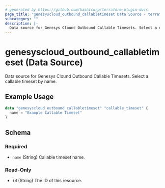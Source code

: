 ```yaml
---
# generated by https://github.com/hashicorp/terraform-plugin-docs
page_title: "genesyscloud_outbound_callabletimeset Data Source - terraform-provider-genesyscloud-jonesb"
subcategory: ""
description: |-
  Data source for Genesys Clound Outbound Callable Timesets. Select a callable timeset by name.
---
```


# genesyscloud_outbound_callabletimeset (Data Source)

Data source for Genesys Clound Outbound Callable Timesets. Select a callable timeset by name.

## Example Usage

```terraform
data "genesyscloud_outbound_callabletimeset" "callable_timeset" {
  name = "Example Callable Timeset"
}
```

<!-- schema generated by tfplugindocs -->
## Schema

### Required

- `name` (String) Callable timeset name.

### Read-Only

- `id` (String) The ID of this resource.


